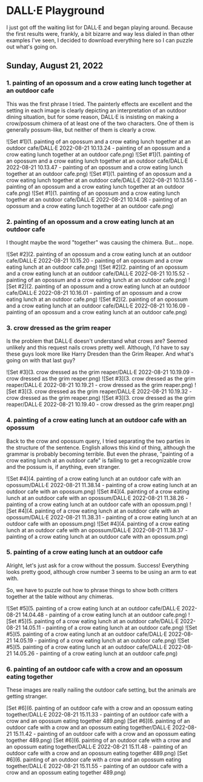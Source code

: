 # DALL·E Playground

I just got off the waiting list for DALL·E and began playing around. Because the first results were, frankly, a bit bizarre and way less dialed in than other examples I've seen, I decided to download everything here so I can puzzle out what's going on.

## Sunday, August 21, 2022

### 1. painting of an opossum and a crow eating lunch together at an outdoor cafe

This was the first phrase I tried. The painterly effects are excellent and the setting in each image is clearly depicting an interpretation of an outdoor dining situation, but for some reason, DALL·E is insisting on making a crow/possum chimera of at least one of the two characters. One of them is generally possum-like, but neither of them is clearly a crow. 

![Set #1](1. painting of an opossum and a crow eating lunch together at an outdoor cafe/DALL·E 2022-08-21 10.13.24 - painting of an opossum and a crow eating lunch together at an outdoor cafe.png)
![Set #1](1. painting of an opossum and a crow eating lunch together at an outdoor cafe/DALL·E 2022-08-21 10.13.47 - painting of an opossum and a crow eating lunch together at an outdoor cafe.png)
![Set #1](1. painting of an opossum and a crow eating lunch together at an outdoor cafe/DALL·E 2022-08-21 10.13.56 - painting of an opossum and a crow eating lunch together at an outdoor cafe.png)
![Set #1](1. painting of an opossum and a crow eating lunch together at an outdoor cafe/DALL·E 2022-08-21 10.14.08 - painting of an opossum and a crow eating lunch together at an outdoor cafe.png)

### 2. painting of an opossum and a crow eating lunch at an outdoor cafe

I thought maybe the word "together" was causing the chimera. But... nope.

![Set #2](2. painting of an opossum and a crow eating lunch at an outdoor cafe/DALL·E 2022-08-21 10.15.20 - painting of an opossum and a crow eating lunch at an outdoor cafe.png)
![Set #2](2. painting of an opossum and a crow eating lunch at an outdoor cafe/DALL·E 2022-08-21 10.15.52 - painting of an opossum and a crow eating lunch at an outdoor cafe.png)
![Set #2](2. painting of an opossum and a crow eating lunch at an outdoor cafe/DALL·E 2022-08-21 10.16.01 - painting of an opossum and a crow eating lunch at an outdoor cafe.png)
![Set #2](2. painting of an opossum and a crow eating lunch at an outdoor cafe/DALL·E 2022-08-21 10.16.09 - painting of an opossum and a crow eating lunch at an outdoor cafe.png)

### 3. crow dressed as the grim reaper

Is the problem that DALL·E doesn't understand what crows are? Seemed unlikely and this request nails crows pretty well. Although, I'd have to say these guys look more like Harry Dresden than the Grim Reaper. And what's going on with that last guy?

![Set #3](3. crow dressed as the grim reaper/DALL·E 2022-08-21 10.19.09 - crow dressed as the grim reaper.png)
![Set #3](3. crow dressed as the grim reaper/DALL·E 2022-08-21 10.19.21 - crow dressed as the grim reaper.png)
![Set #3](3. crow dressed as the grim reaper/DALL·E 2022-08-21 10.19.32 - crow dressed as the grim reaper.png)
![Set #3](3. crow dressed as the grim reaper/DALL·E 2022-08-21 10.19.40 - crow dressed as the grim reaper.png)

### 4. painting of a crow eating lunch at an outdoor cafe with an opossum

Back to the crow and opossum query, I tried separating the two parties in the structure of the sentence. English allows this kind of thing, although the grammar is probably becoming terrible. But even the phrase, "painting of a crow eating lunch at an outdoor cafe" is failing to get a recognizable crow and the possum is, if anything, even stranger.

![Set #4](4. painting of a crow eating lunch at an outdoor cafe with an opossum/DALL·E 2022-08-21 11.38.14 - painting of a crow eating lunch at an outdoor cafe with an opossum.png)
![Set #4](4. painting of a crow eating lunch at an outdoor cafe with an opossum/DALL·E 2022-08-21 11.38.26 - painting of a crow eating lunch at an outdoor cafe with an opossum.png)
![Set #4](4. painting of a crow eating lunch at an outdoor cafe with an opossum/DALL·E 2022-08-21 11.38.31 - painting of a crow eating lunch at an outdoor cafe with an opossum.png)
![Set #4](4. painting of a crow eating lunch at an outdoor cafe with an opossum/DALL·E 2022-08-21 11.38.37 - painting of a crow eating lunch at an outdoor cafe with an opossum.png)

### 5. painting of a crow eating lunch at an outdoor cafe

Alright, let's just ask for a crow without the possum. Success! Everything looks pretty good, although crow number 3 seems to be using an arm to eat with.

So, we have to puzzle out how to phrase things to show both critters together at the table without any chimeras.

![Set #5](5. painting of a crow eating lunch at an outdoor cafe/DALL·E 2022-08-21 14.04.48 - painting of a crow eating lunch at an outdoor cafe.png)
![Set #5](5. painting of a crow eating lunch at an outdoor cafe/DALL·E 2022-08-21 14.05.11 - painting of a crow eating lunch at an outdoor cafe.png)
![Set #5](5. painting of a crow eating lunch at an outdoor cafe/DALL·E 2022-08-21 14.05.19 - painting of a crow eating lunch at an outdoor cafe.png)
![Set #5](5. painting of a crow eating lunch at an outdoor cafe/DALL·E 2022-08-21 14.05.26 - painting of a crow eating lunch at an outdoor cafe.png)

### 6. painting of an outdoor cafe with a crow and an opossum eating together

These images are really nailing the outdoor cafe setting, but the animals are getting stranger.

[Set #6](6. painting of an outdoor cafe with a crow and an opossum eating together/DALL·E 2022-08-21 15.11.33 - painting of an outdoor cafe with a crow and an opossum eating together 489.png)
[Set #6](6. painting of an outdoor cafe with a crow and an opossum eating together/DALL·E 2022-08-21 15.11.42 - painting of an outdoor cafe with a crow and an opossum eating together 489.png)
[Set #6](6. painting of an outdoor cafe with a crow and an opossum eating together/DALL·E 2022-08-21 15.11.48 - painting of an outdoor cafe with a crow and an opossum eating together 489.png)
[Set #6](6. painting of an outdoor cafe with a crow and an opossum eating together/DALL·E 2022-08-21 15.11.55 - painting of an outdoor cafe with a crow and an opossum eating together 489.png)
